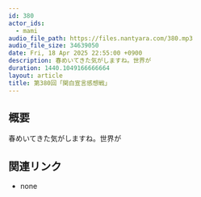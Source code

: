 ```yaml
---
id: 380
actor_ids:
  - mami
audio_file_path: https://files.nantyara.com/380.mp3
audio_file_size: 34639050
date: Fri, 18 Apr 2025 22:55:00 +0900
description: 春めいてきた気がしますね。世界が
duration: 1440.1049166666664
layout: article
title: 第380回「関白宣言感想戦」
---
```

## 概要

春めいてきた気がしますね。世界が

## 関連リンク

* none

